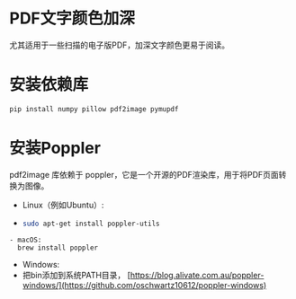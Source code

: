 # PDF文字颜色加深
尤其适用于一些扫描的电子版PDF，加深文字颜色更易于阅读。

# 安装依赖库
```bash
pip install numpy pillow pdf2image pymupdf
```
# 安装Poppler
pdf2image 库依赖于 poppler，它是一个开源的PDF渲染库，用于将PDF页面转换为图像。
- Linux（例如Ubuntu）:
- ```bash
  sudo apt-get install poppler-utils
```
- macOS:
  brew install poppler
```
- Windows:
- 把bin添加到系统PATH目录，
[https://blog.alivate.com.au/poppler-windows/](https://github.com/oschwartz10612/poppler-windows)
